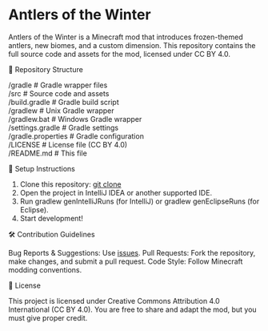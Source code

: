 # Antlers of the Winter

Antlers of the Winter is a Minecraft mod that introduces frozen-themed antlers, new biomes, and a custom dimension. This repository contains the full source code and assets for the mod, licensed under CC BY 4.0.

📂 Repository Structure

/gradle               # Gradle wrapper files  
/src                  # Source code and assets  
/build.gradle         # Gradle build script  
/gradlew              # Unix Gradle wrapper  
/gradlew.bat          # Windows Gradle wrapper  
/settings.gradle      # Gradle settings  
/gradle.properties    # Gradle configuration  
/LICENSE              # License file (CC BY 4.0)  
/README.md            # This file

🔧 Setup Instructions

1. Clone this repository:
[git clone](https://github.com/Anchor-Studios/antlers-of-the-winter.git)
2. Open the project in IntelliJ IDEA or another supported IDE.
3. Run gradlew genIntelliJRuns (for IntelliJ) or gradlew genEclipseRuns (for Eclipse).
4. Start development!

🛠️ Contribution Guidelines

Bug Reports & Suggestions: Use [issues](https://sites.google.com/view/anchorstudios/issues).
Pull Requests: Fork the repository, make changes, and submit a pull request.
Code Style: Follow Minecraft modding conventions.

📜 License

This project is licensed under Creative Commons Attribution 4.0 International (CC BY 4.0). You are free to share and adapt the mod, but you must give proper credit.
